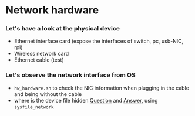 # Network hardware 


### Let's have a look at the physical device

* Ethernet interface card (expose the interfaces of switch, pc, usb-NIC, rpi) 
* Wireless network card 
* Ethernet cable (test)

### Let's observe the network interface from OS

* `hw_hardware.sh` to check the NIC information when plugging in the cable and being without the cable
* where is the device file hidden [Question](https://askubuntu.com/questions/306594/why-do-ethernet-devices-not-show-up-in-dev) and [Answer](http://www.faqs.org/docs/artu/plan9.html), using `sysfile_network`
